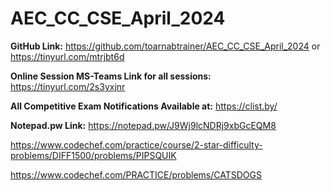 # AEC_CC_CSE_April_2024

**GitHub Link:** https://github.com/toarnabtrainer/AEC_CC_CSE_April_2024 or https://tinyurl.com/mtrjbt6d

**Online Session MS-Teams Link for all sessions:** https://tinyurl.com/2s3yxjnr

**All Competitive Exam Notifications Available at:** https://clist.by/

**Notepad.pw Link:** https://notepad.pw/J9Wj9lcNDRj9xbGcEQM8

https://www.codechef.com/practice/course/2-star-difficulty-problems/DIFF1500/problems/PIPSQUIK

https://www.codechef.com/PRACTICE/problems/CATSDOGS
